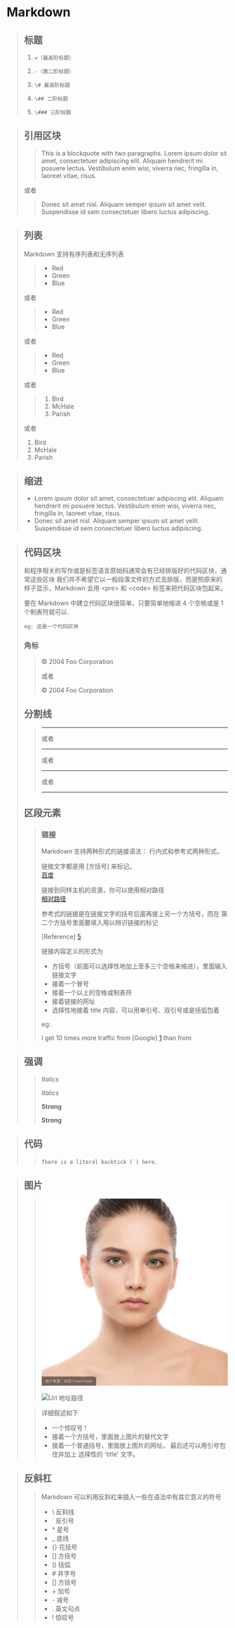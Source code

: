 # Markdown

> ## 标题
> 1.     =（最高阶标题）
> 2.     -（第二阶标题）
> 3.     \# 最高阶标题
> 4.     \## 二阶标题   
> 5.     \### 三阶标题
>

> ## 引用区块
> > This is a blockquote with two paragraphs. Lorem ipsum dolor sit amet,
> consectetuer adipiscing elit. Aliquam hendrerit mi posuere lectus.
> Vestibulum enim wisi, viverra nec, fringilla in, laoreet vitae, risus.
> 
> 或者 
> 
>
> > Donec sit amet nisl. Aliquam semper ipsum sit amet velit. Suspendisse
> > id sem consectetuer libero luctus adipiscing.
> 

> ## 列表
> Markdown 支持有序列表和无序列表
>
> > *   Red
> > *   Green
> > *   Blue
> 
> 或者
> 
> > +   Red
> > +   Green
> > +   Blue
> 
> 或者
>
> > - Red
> > - Green
> > - Blue
>
> 或者
>
> > 1.  Bird
> > 2.  McHale
> > 3.  Parish
>
> 或者
>
> <ol>
> <li>Bird</li>
> <li>McHale</li>
> <li>Parish</li>
> </ol>
>

> ## 缩进
> *   Lorem ipsum dolor sit amet, consectetuer adipiscing elit.
>     Aliquam hendrerit mi posuere lectus. Vestibulum enim wisi,
>     viverra nec, fringilla in, laoreet vitae, risus.
> *   Donec sit amet nisl. Aliquam semper ipsum sit amet velit.
>     Suspendisse id sem consectetuer libero luctus adipiscing.
>

> ## 代码区块
>  和程序相关的写作或是标签语言原始码通常会有已经排版好的代码区块，通常这些区块
>  我们并不希望它以一般段落文件的方式去排版，而是照原来的样子显示，Markdown 会用 
>  \<pre> 和 \<code> 标签来把代码区块包起来。
>
>  要在 Markdown 中建立代码区块很简单，只要简单地缩进 4 个空格或是 1 个制表符就可以.
>   
>     eg: 这是一个代码区块
>
> ### 角标  
>
> > &copy; 2004 Foo Corporation 
> >
> > 或者
> >
> >   <div class="footer">
> >    &copy; 2004 Foo Corporation
> >   </div>
> >
> 
> ## 分割线
> > 
> > * * *
> > 
> > 或者
> > 
> > ***
> > 
> > 或者
> > 
> > *****
> > 
> > 或者
> > 
> > ---
> > 
> 
> ## 区段元素
> 
> > ### 链接
> > Markdown 支持两种形式的链接语法： 行内式和参考式两种形式。
> >
> > 链接文字都是用 [方括号] 来标记。    
> > [百度](www.baidu.com)
> >     
> > 链接到同样主机的资源，你可以使用相对路径    
> > [相对路径](./file/word.txt)   
> >     
> > 参考式的链接是在链接文字的括号后面再接上另一个方括号，而在
> > 第二个方括号里面要填入用以辨识链接的标记
> > 
> > [Reference] [5]  
> > 
> > [5]: http://www.baidu.com "百度"
> > 
> > 链接内容定义的形式为
> > 
> > - 方括号（前面可以选择性地加上至多三个空格来缩进），里面输入链接文字
> > - 接着一个冒号
> > - 接着一个以上的空格或制表符
> > - 接着链接的网址
> > - 选择性地接着 title 内容，可以用单引号、双引号或是括弧包着 
> >  
> > eg:
> >
> > I get 10 times more traffic from [Google] [1] than from
> > 
> > [1]: http://google.com/        "Google"
> > [2]: http://search.yahoo.com/  "Yahoo Search"
> > [3]: http://search.msn.com/    "MSN Search"
> >
>

> ## 强调
>
> > *Italics*
> > 
> > _Italics_
> >
> > **Strong**
> >
> > __Strong__
> >
> 

> ## 代码
>
> > 
> > ``There is a literal backtick (`) here.``
> >
> 

> ## 图片
>
> > ![文件地址图片](./file/test.jpg)
> > 
> > ![Url 地址路径](https://timgsa.baidu.com/timg?image&quality=80&size=b9999_10000&sec=1539694468179&di=67175854c2d87e8e6dd18f6abbc4d454&imgtype=0&src=http%3A%2F%2Fimg.zcool.cn%2Fcommunity%2F0125fd5770dfa50000018c1b486f15.jpg%401280w_1l_2o_100sh.jpg) 
>
> > 详细叙述如下
> >
> > - 一个惊叹号 !
> > - 接着一个方括号，里面放上图片的替代文字
> > - 接着一个普通括号，里面放上图片的网址，
> >   最后还可以用引号包住并加上 选择性的 'title' 文字。
>

> ## 反斜杠
>
> > Markdown 可以利用反斜杠来插入一些在语法中有其它意义的符号
> > 
> > - \   反斜线
> > - `   反引号
> > - \*   星号
> > - _   底线
> > - {}  花括号
> > - []  方括号
> > - ()  括弧
> > - \#   井字号
> > - []  方括号
> > - \+   加号
> > - \-   减号
> > - .   英文句点
> > - !   惊叹号
> 





